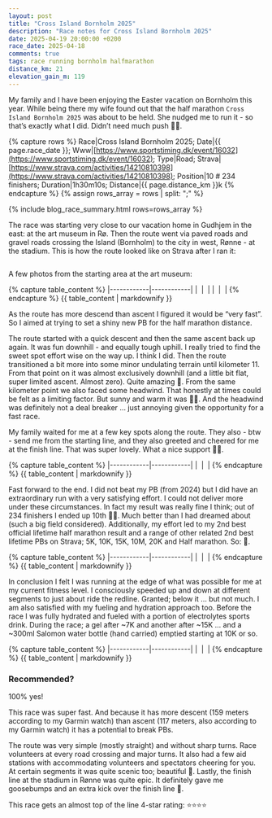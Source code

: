 ```yaml
---
layout: post
title: "Cross Island Bornholm 2025"
description: "Race notes for Cross Island Bornholm 2025"
date: 2025-04-19 20:00:00 +0200
race_date: 2025-04-18
comments: true
tags: race running bornholm halfmarathon
distance_km: 21
elevation_gain_m: 119
---
```


My family and I have been enjoying the Easter vacation on Bornholm this year. While being there my wife found out that the half marathon `Cross Island Bornholm 2025` was about to be held. She nudged me to run it - so that’s exactly what I did. Didn’t need much push 🤭😂.

{% capture rows %}
Race|Cross Island Bornholm 2025;
Date|{{ page.race_date }};
Www|[https://www.sportstiming.dk/event/16032](https://www.sportstiming.dk/event/16032);
Type|Road;
Strava|[https://www.strava.com/activities/14210810398](https://www.strava.com/activities/14210810398);
Position|10 # 234 finishers;
Duration|1h30m10s;
Distance|{{ page.distance_km }}k
{% endcapture %}
{% assign rows_array = rows | split: ";" %}

{% include blog_race_summary.html rows=rows_array %}

The race was starting very close to our vacation home in Gudhjem in the east: at the art museum in Rø. Then the route went via paved roads and gravel roads crossing the Island (Bornholm) to the city in west, Rønne - at the stadium. This is how the route looked like on Strava after I ran it:

<div style="text-align: center; margin-bottom: 1em;">
 <img src="/img_running/2025-04-19/Route.jpg" alt="" class="w-100 pl-2 pr-2" style="max-width: 350px" />
</div>

A few photos from the starting area at the art museum:

{% capture table_content %}
|------------|------------|
| <img src="/img_running/2025-04-19/IMG_3898.jpg" alt="" class="w-100 pl-2 pr-2" style="max-width: 350px" /> | <img src="/img_running/2025-04-19/IMG_3893.jpg" alt="" class="w-100 pl-2 pr-2" style="max-width: 350px" /> |
| <img src="/img_running/2025-04-19/IMG_0318.jpg" alt="" class="w-100 pl-2 pr-2" style="max-width: 350px" /> | <img src="/img_running/2025-04-19/IMG_3900.jpg" alt="" class="w-100 pl-2 pr-2" style="max-width: 350px" /> |
{% endcapture %}
{{ table_content | markdownify }}

As the route has more descend than ascent I figured it would be “very fast”. So I aimed at trying to set a shiny new PB for the half marathon distance.

The route started with a quick descent and then the same ascent back up again. It was fun downhill - and equally tough uphill. I really tried to find the sweet spot effort wise on the way up. I think I did. Then the route transitioned a bit more into some minor undulating terrain until kilometer 11. From that point on it was almost exclusively downhill (and a little bit flat, super limited ascent. Almost zero). Quite amazing 🤩. From the same kilometer point we also faced some headwind. That honestly at times could be felt as a limiting factor. But sunny and warm it was 🤗🤠. And the headwind was definitely not a deal breaker … just annoying given the opportunity for a fast race.

My family waited for me at a few key spots along the route. They also - btw - send me from the starting line, and they also greeted and cheered for me at the finish line. That was super lovely. What a nice support 🥳🤩.

{% capture table_content %}
|------------|------------|
| <img src="/img_running/2025-04-19/IMG_0320.jpg" alt="" class="w-100 pl-2 pr-2" style="max-width: 350px" /> | <img src="/img_running/2025-04-19/IMG_0323.jpg" alt="" class="w-100 pl-2 pr-2" style="max-width: 350px" /> |
{% endcapture %}
{{ table_content | markdownify }}

Fast forward to the end. I did not beat my PB (from 2024) but I did have an extraordinary run with a very satisfying effort. I could not deliver more under these circumstances. In fact my result was really fine I think; out of 234 finishers I ended up 10th 🤯🤗. Much better than I had dreamed about (such a big field considered). Additionally, my effort led to my 2nd best official lifetime half marathon result and a range of other related 2nd best lifetime PBs on Strava; 5K, 10K, 15K, 10M, 20K and Half marathon. So: 🥳.

{% capture table_content %}
|------------|------------|
| <img src="/img_running/2025-04-19/IMG_0326.jpg" alt="" class="w-100 pl-2 pr-2" style="max-width: 350px" /> | <img src="/img_running/2025-04-19/IMG_0327.jpg" alt="" class="w-100 pl-2 pr-2" style="max-width: 350px" /> |
{% endcapture %}
{{ table_content | markdownify }}

In conclusion I felt I was running at the edge of what was possible for me at my current fitness level. I consciously speeded up and down at different segments to just about ride the redline. Granted; below it … but not much. I am also satisfied with my fueling and hydration approach too. Before the race I was fully hydrated and fueled with a portion of electrolytes sports drink. During the race; a gel after ~7K and another after ~15K … and a ~300ml Salomon water bottle (hand carried) emptied starting at 10K or so.

{% capture table_content %}
|------------|------------|
| <img src="/img_running/2025-04-19/IMG_3901.jpg" alt="" class="w-100 pl-2 pr-2" style="max-width: 350px" /> | <img src="/img_running/2025-04-19/IMG_3917.jpg" alt="" class="w-100 pl-2 pr-2" style="max-width: 350px" /> |
{% endcapture %}
{{ table_content | markdownify }}

### Recommended?
100% yes! 

This race was super fast. And because it  has more descent (159 meters according to my Garmin watch) than ascent (117 meters, also according to my Garmin watch) it has a potential to break PBs. 

The route was very simple (mostly straight) and without sharp turns. Race volunteers at every road crossing and major turns. It also had a few aid stations with accommodating volunteers and spectators cheering for you. At certain segments it was quite scenic too; beautiful 🤩. Lastly, the finish line at the stadium in Rønne was quite epic. It definitely gave me goosebumps and an extra kick over the finish line 🤠.

This race gets an almost top of the line 4-star rating: ⭐️⭐️⭐️⭐️
